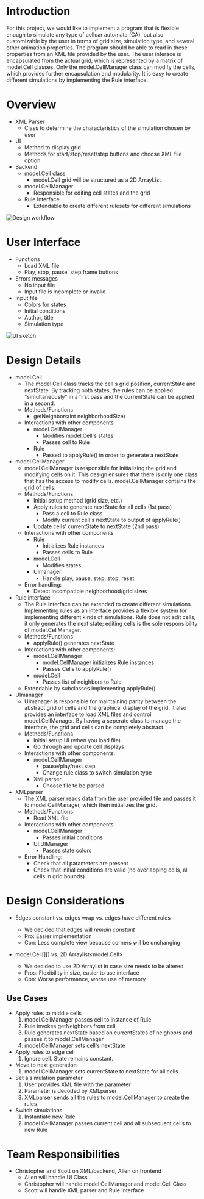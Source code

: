 Introduction
==================

For this project, we would like to implement a program that is flexible enough to simulate any type of celluar automata (CA), but also customizable by the user in terms of grid size, simulation type, and several other animation properties. The program should be able to read in these properties from an XML file provided by the user. The user interace is encapsulated from the actual grid, which is represented by a matrix of model.Cell classes. Only the model.CellManager class can modify the cells, which provides further encapsulation and modularity. It is easy to create different simulations by implementing the Rule interface. 

Overview
==================
* XML Parser
    * Class to determine the characteristics of the simulation chosen by user
* UI
    * Method to display grid
    * Methods for start/stop/reset/step buttons and choose XML file option
* Backend
    * model.Cell class
        * model.Cell grid will be structured as a 2D ArrayList<Integer>
    * model.CellManager
        * Responsible for editing cell states and the grid
    * Rule Interface
        * Extendable to create different rulesets for different simulations

![Design workflow](https://i.imgur.com/N350CrF.jpg)

User Interface
==================
* Functions
    * Load XML file
    * Play, stop, pause, step frame buttons
* Errors messages
    * No input file
    * Input file is incomplete or invalid
* Input file
    * Colors for states
    * Initial conditions
    * Author, title
    * Simulation type

![UI sketch](https://i.imgur.com/lbxURei.jpg)

Design Details
==================
* model.Cell
    * The model.Cell class tracks the cell's grid position, currentState and nextState. By tracking both states, the rules can be applied "simultaneously" in a first pass and the currentState can be applied in a second.
    * Methods/Functions
        * getNeighbors(int neighborhoodSize)
    * Interactions with other components
        * model.CellManager
            * Modifies model.Cell's states
            * Passes cell to Rule
        * Rule
            * Passed to applyRule() in order to generate a nextState
* model.CellManager
    * model.CellManager is responsible for initializing the grid and modifying cells on it.  This design ensures that there is only one class that has the access to modify cells. model.CellManager  contains the grid of cells.
    * Methods/Functions
        * Initial setup method (grid size, etc.)
        * Apply rules to generate nextState for all cells (1st pass)
            * Pass a cell to Rule class
            * Modify current cell's nextState to output of applyRule()
        * Update cells’ currentState to nextState (2nd pass)
    * Interactions with other components
        * Rule
            * Initializes Rule instances
            * Passes cells to Rule
        * model.Cell
            * Modifies states
        * UImanager
            * Handle play, pause, step, stop, reset
    * Error handling:
        * Detect incompatible neighborhood/grid sizes
* Rule interface
    * The Rule interface can be extended to create different simulations. Implementing rules as an interface provides a flexible system for implementing different kinds of simulations. Rule does not edit cells, it only generates the next state; editing cells is the sole responsibility of model.CellManager.
    * Methods/Functions
        * applyRule() generates nextState
    * Interactions with other components:
        * model.CellManager
            * model.CellManager initializes Rule instances
            * Passes Cells to applyRule()
        * model.Cell
            * Passes list of neighbors to Rule
    * Extendable by subclasses implementing applyRule()
* UImanager
    * UImanager is responsible for maintaining parity between the abstract grid of cells and the graphical display of the grid. It also provides an interface to load XML files and control model.CellManager. By having a seperate class to manage the interface, the grid and cells can be completely abstract.
    * Methods/Functions
        * Initial setup UI (when you load file)
        * Go through and update cell displays
    * Interactions with other components:
        * model.CellManager
            * pause/play/next step
            * Change rule class to switch simulation type
        * XMLparser
            * Choose file to be parsed
* XMLparser
    * The XML parser reads data from the user provided file and passes it to model.CellManager, which then initializes the grid.
    * Methods/Functions
        * Read XML file
    * Interactions with other components
        * model.CellManager
            * Passes initial conditions
        * UI.UIManager
            * Passes state colors
    * Error Handling:
        * Check that all parameters are present
        * Check that initial conditions are valid (no overlapping cells, all cells in grid bounds)


Design Considerations
==================

* Edges constant vs. edges wrap vs. edges have different rules
    * We decided that edges will *remain constant*
    * Pro: Easier implementation
    * Con: Less complete view because corners will be unchanging

* model.Cell[][] vs. 2D Arraylist<model.Cell>
    * We decided to use 2D Arraylist in case size needs to be altered
    * Pros: Flexibility in size, easier to use interface
    * Con: Worse performance, worse use of memory

Use Cases
---
* Apply rules to middle cells
    1. model.CellManager passes cell to instance of Rule
    2. Rule invokes getNeighbors from cell
    3. Rule generates nextState based on currentStates of neighbors and passes it to model.CellManager
    4. model.CellManager sets cell's nextState
* Apply rules to edge cell
    1. Ignore cell. State remains constant.
* Move to next generation
    1. model.CellManager sets currentState to nextState for all cells
* Set a simulation parameter
    1. User provides XML file with the parameter
    2. Parameter is decoded by XMLparser
    3. XMLparser sends all the rules to model.CellManager to create the rules
* Switch simulations
    1. Instantiate new Rule
    2. model.CellManager passes current cell and all subsequent cells to new Rule


Team Responsibilities
==================
* Christopher and Scott on XML/backend, Allen on frontend
    * Allen will handle UI Class
    * Christopher will handle model.CellManager and model.Cell Class
    * Scott will handle XML parser and Rule Interface